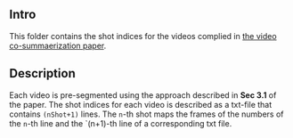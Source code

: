 Intro
-----

This folder contains the shot indices for the videos complied in [the video co-summaerization paper](http://www.cv-foundation.org/openaccess/content_cvpr_2015/papers/Chu_Video_Co-Summarization_Video_2015_CVPR_paper.pdf).

Description
-----------

Each video is pre-segmented using the approach described in **Sec 3.1** of the paper.  The shot indices for each video is described as a txt-file that contains `(nShot+1)` lines.  The `n`-th shot maps the frames of the numbers of the `n`-th line and the `(n+1)-th line of a corresponding txt file.
